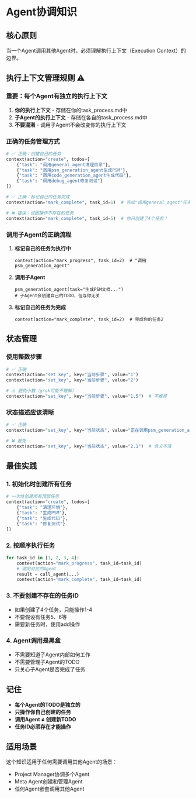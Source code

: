 # Agent协调知识

## 核心原则
当一个Agent调用其他Agent时，必须理解执行上下文（Execution Context）的边界。

## 执行上下文管理规则 ⚠️

### 重要：每个Agent有独立的执行上下文
1. **你的执行上下文** - 存储在你的task_process.md中
2. **子Agent的执行上下文** - 存储在各自的task_process.md中
3. **不要混淆** - 调用子Agent不会改变你的执行上下文

### 正确的任务管理方式
```python
# ✅ 正确：创建自己的任务
context(action="create", todos=[
    {"task": "调用general_agent清理目录"},
    {"task": "调用psm_generation_agent生成PSM"},
    {"task": "调用code_generation_agent生成代码"},
    {"task": "调用debug_agent修复测试"}
])

# ✅ 正确：标记自己的任务完成
context(action="mark_complete", task_id=1)  # 完成"调用general_agent"任务

# ❌ 错误：试图操作不存在的任务
context(action="mark_complete", task_id=5)  # 你只创建了4个任务！
```

### 调用子Agent的正确流程
1. **标记自己的任务为执行中**
   ```
   context(action="mark_progress", task_id=2)  # "调用psm_generation_agent"
   ```

2. **调用子Agent**
   ```
   psm_generation_agent(task="生成PSM文档...")
   # 子Agent会创建自己的TODO，但与你无关
   ```

3. **标记自己的任务为完成**
   ```
   context(action="mark_complete", task_id=2)  # 完成你的任务2
   ```

## 状态管理

### 使用整数步骤
```python
# ✅ 正确
context(action="set_key", key="当前步骤", value="1")
context(action="set_key", key="当前步骤", value="2")

# ⚠️ 避免小数（grok可能不理解）
context(action="set_key", key="当前步骤", value="1.5")  # 不推荐
```

### 状态描述应该清晰
```python
# ✅ 正确
context(action="set_key", key="当前状态", value="正在调用psm_generation_agent")

# ❌ 避免
context(action="set_key", key="当前状态", value="2.1")  # 含义不清
```

## 最佳实践

### 1. 初始化时创建所有任务
```python
# 一次性创建所有顶层任务
context(action="create", todos=[
    {"task": "清理环境"},
    {"task": "生成PSM"},
    {"task": "生成代码"},
    {"task": "修复测试"}
])
```

### 2. 按顺序执行任务
```python
for task_id in [1, 2, 3, 4]:
    context(action="mark_progress", task_id=task_id)
    # 调用对应的Agent
    result = call_agent(...)
    context(action="mark_complete", task_id=task_id)
```

### 3. 不要创建不存在的任务ID
- 如果创建了4个任务，只能操作1-4
- 不要假设有任务5、6等
- 需要新任务时，使用add操作

### 4. Agent调用是黑盒
- 不需要知道子Agent内部如何工作
- 不需要管理子Agent的TODO
- 只关心子Agent是否完成了任务

## 记住
- **每个Agent的TODO是独立的**
- **只操作你自己创建的任务**
- **调用Agent ≠ 创建新TODO**
- **任务ID必须存在才能操作**

## 适用场景
这个知识适用于任何需要调用其他Agent的场景：
- Project Manager协调多个Agent
- Meta Agent创建和管理Agent
- 任何Agent嵌套调用其他Agent